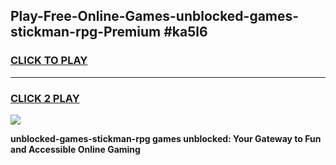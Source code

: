 
## Play-Free-Online-Games-unblocked-games-stickman-rpg-Premium #ka5l6
<h3>
<a href="https://premium.freeplayer.one?title=unblocked-games-stickman-rpg&ref=8M">CLICK TO PLAY</a></h3>
<hr>

<h3>
<a href="https://premium.freeplayer.one?title=unblocked-games-stickman-rpg&ref=8M">CLICK 2 PLAY</a>
  
</h3>

<a href="https://premium.freeplayer.one?title=unblocked-games-stickman-rpg&ref=8M"><img src="https://clearcache.store/games.png"></a>


**unblocked-games-stickman-rpg games unblocked: Your Gateway to Fun and Accessible Online Gaming**
